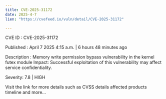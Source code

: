 ```yaml
---
title: CVE-2025-31172
date: 2025-4-7
lien: "https://cvefeed.io/vuln/detail/CVE-2025-31172"

---
```


CVE ID : CVE-2025-31172

Published :  April 7
2025
4:15 a.m. | 6 hours
48 minutes ago

Description : Memory write permission bypass vulnerability in the kernel futex module
Impact: Successful exploitation of this vulnerability may affect service confidentiality.

Severity: 7.8 | HIGH

Visit the link for more details
such as CVSS details
affected products
timeline
and more...
